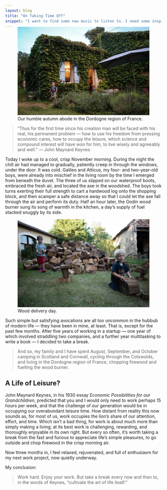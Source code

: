 ```yaml
---
layout: blog
title: "On Taking Time Off"
snippet: "I want to find some new music to listen to. I need some inspiration for my bicycle renovation project. I'm in the mood to watch a thoughtful, uplifting film. We face these kind of open-ended tasks everyday, but they are often difficult and frustrating to tackle. (Ever given up in despair after spending half an hour trying to find a film to watch, for instance?) Keyword search is a great tool for answering specific questions, but it's less useful if we're not sure exactly what to ask in the first place."
---
```


<figure class="large" style="margin-top: -1.43em;">
	<img src="/resources/images/2014-11-12/the-cottage.jpg" />
	<figcaption>Our humble autumn abode in the Dordogne region of France.</figcaption>
</figure>

> “Thus for the first time since his creation man will be faced with his real, his permanent problem — how to use his freedom from pressing economic cares, how to occupy the leisure, which science and compound interest will have won for him, to live wisely and agreeably and well.” — John Maynard Keynes 

Today I woke up to a cool, crisp November morning. During the night the chill air had managed to gradually, patiently creep in through the windows, under the door. It was cold. Galileo and Atticus, my four- and two-year-old boys, were already into mischief in the living room by the time I emerged from beneath the duvet. The three of us slipped on our waterproof boots, embraced the fresh air, and located the axe in the woodshed. The boys took turns exerting their full strength to cart a hardwood log onto the shopping block, and then scamper a safe distance away so that I could let the axe fall through the air and perform its duty. Half an hour later, the Godin wood burner sung its song of warmth in the kitchen, a day’s supply of fuel stacked snuggly by its side.

<figure class="medium">
	<img src="/resources/images/2014-11-12/wood-pile.jpg" />
	<figcaption>Wood delivery day.</figcaption>
</figure>

Such simple but satisfying avocations are all too uncommon in the hubbub of modern life — they have been in mine, at least. That is, except for the past few months. After five years of working in a startup — one year of which involved straddling two companies, and a further year multitasking to write a book — I decided to take a break.

> And so, my family and I have spent August, September, and October camping in Scotland and Cornwall,  cycling through the Cotswolds, and living in the Dordogne region of France, chopping firewood and fuelling the wood burner.

## A Life of Leisure?
John Maynard Keynes, in his 1930 essay _Economic Possibilities for our Grandchildren_, predicted that you and I would only need to work perhaps 15 hours per week, and that the challenge of our generation would be in occupying our overabundant leisure time. How distant from reality this now sounds as, for most of us, work occupies the lion’s share of our attention, effort, and time. Which isn’t a bad thing, for work is about much more than simply making a living; at its best work is challenging, rewarding, and thoroughly enjoyable in its own right. But every so often, it’s worth taking a break from the fast and furious to appreciate life’s simple pleasures, to go outside and chop firewood in the crisp morning air.

Now three months in, I feel relaxed, rejuvenated, and full of enthusiasm for my next work project, now quietly underway.

My conclusion:

> Work hard. Enjoy your work. But take a break every now and then to, in the words of Keynes, “cultivate the art of life itself.”